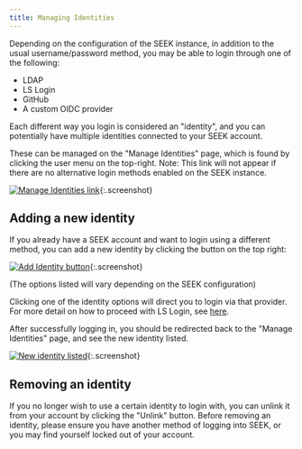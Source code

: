 ```yaml
---
title: Managing Identities
---
```



Depending on the configuration of the SEEK instance, in addition to the usual username/password method, 
you may be able to login through one of the following: 
 * LDAP
 * LS Login
 * GitHub
 * A custom OIDC provider
 
Each different way you login is considered an "identity", and you can potentially have multiple identities connected
to your SEEK account.

These can be managed on the "Manage Identities" page, which is found by clicking the user menu on the top-right.
Note: This link will not appear if there are no alternative login methods enabled on the SEEK instance.

[![Manage Identities link](/images/user-guide/omniauth/manage_identities.png)](/images/user-guide/omniauth/manage_identities.png){:.screenshot}

<a name="add-identity"></a>
## Adding a new identity

If you already have a SEEK account and want to login using a different method, you can add a new identity by clicking the button on the top right:

[![Add Identity button](/images/user-guide/omniauth/add_identity.png)](/images/user-guide/omniauth/add_identity.png){:.screenshot}

(The options listed will vary depending on the SEEK configuration)

Clicking one of the identity options will direct you to login via that provider. 
For more detail on how to proceed with LS Login, see [here](aai#aai-flow).

After successfully logging in, you should be redirected back to the "Manage Identities" page, and see the new identity listed.

[![New identity listed](/images/user-guide/omniauth/identity_added.png)](/images/user-guide/omniauth/identity_added.png){:.screenshot}

## Removing an identity

If you no longer wish to use a certain identity to login with, you can unlink it from your account by clicking the "Unlink" button.
Before removing an identity, please ensure you have another method of logging into SEEK, or you may find yourself locked out of your account.
